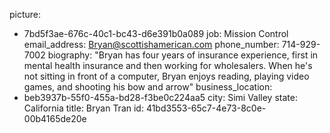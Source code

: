 picture:
  - 7bd5f3ae-676c-40c1-bc43-d6e391b0a089
job: Mission Control
email_address: Bryan@scottishamerican.com
phone_number: 714-929-7002
biography: "Bryan has four years of insurance experience, first in mental health insurance and then working for wholesalers. When he's not sitting in front of a computer, Bryan enjoys reading, playing video games, and shooting his bow and arrow"
business_location:
  - beb3937b-55f0-455a-bd28-f3be0c224aa5
city: Simi Valley
state: California
title: Bryan Tran
id: 41bd3553-65c7-4e73-8c0e-00b4165de20e
